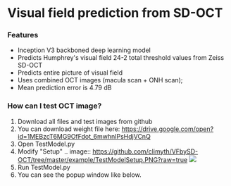 # Visual field prediction from SD-OCT

### Features
- Inception V3 backboned deep learning model
- Predicts Humphrey's visual field 24-2 total threshold values from Zeiss SD-OCT
- Predicts entire picture of visual field
- Uses combined OCT images (macula scan + ONH scan);
- Mean prediction error is 4.79 dB

### How can I test OCT image?
1. Download all files and test images from github
2. You can download weight file here: https://drive.google.com/open?id=1MEBzcT6MG9OfFdot_6mwhnIPsHdjVCnQ
3. Open TestModel.py
4. Modify "Setup"
.. image:: https://github.com/climyth/VFbySD-OCT/tree/master/example/TestModelSetup.PNG?raw=true
![](https://github.com/climyth/VFbySD-OCT/tree/master/example/TestModelSetup.PNG)
5. Run TestModel.py
6. You can see the popup window like below.
![]()
